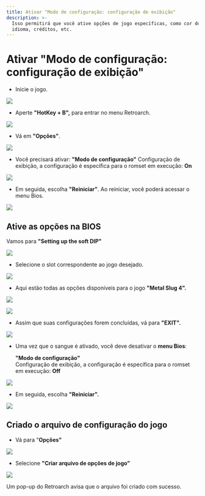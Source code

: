 ```yaml
---
title: Ativar "Modo de configuração: configuração de exibição"
description: >-
  Isso permitirá que você ative opções de jogo específicas, como cor do sangue,
  idioma, créditos, etc.
---
```


# Ativar "Modo de configuração: configuração de exibição"

* Inicie o jogo.

![](https://gblobscdn.gitbook.com/assets%2F-LdKTX4ollh_G72-pO8z%2F-M5vi4Cj_QxgSNQdpmow%2F-M5vibGetqUoWEcl7aHm%2Foutput.jpeg?alt=media&token=d3e45a1b-75bd-4217-b3ad-25819d6e2a97)

* Aperte **"HotKey + B",** para entrar no menu Retroarch.

![](https://gblobscdn.gitbook.com/assets%2F-LdKTX4ollh_G72-pO8z%2F-M5vizFEvOGC9x98XZHI%2F-M5vjkcHdGiiEKVIGaIt%2Foutput2.jpeg?alt=media&token=44a0dce7-28a8-4beb-b82d-d5d98387f273)

* Vá em **"Opções"**.

![](https://gblobscdn.gitbook.com/assets%2F-LdKTX4ollh_G72-pO8z%2F-M5vizFEvOGC9x98XZHI%2F-M5vjyUu6_sPXpk_L06u%2Foutput2.jpeg?alt=media&token=3b1e729e-e44d-40d5-93b6-dd12ef09c59f)

* Você precisará ativar:  **"Modo de configuração"** Configuração de exibição, a configuração é específica para o romset em execução: **On**

![](https://gblobscdn.gitbook.com/assets%2F-LdKTX4ollh_G72-pO8z%2F-M5vizFEvOGC9x98XZHI%2F-M5vkPL7wUjB-rBLoNMm%2Foutput2.jpeg?alt=media&token=acb8c3c8-af04-4178-85ca-bccff2f1b062)

* Em seguida, escolha **"Reiniciar"**. Ao reiniciar, você poderá acessar o menu Bios.

![](https://gblobscdn.gitbook.com/assets%2F-LdKTX4ollh_G72-pO8z%2F-M5vizFEvOGC9x98XZHI%2F-M5vkawobuUqzojIoM4p%2Foutput2.jpeg?alt=media&token=2fec093d-5116-460b-8e35-79afbe06d9e0)

## Ative as opções na BIOS <a id="ative-as-opcoes-na-bios"></a>

Vamos para **"Setting up the soft DIP"**

![](https://gblobscdn.gitbook.com/assets%2F-LdKTX4ollh_G72-pO8z%2F-M5vizFEvOGC9x98XZHI%2F-M5vkkw9gVYd9vGpiXKe%2Foutput2.jpeg?alt=media&token=eb14adb0-a350-4025-80d7-4d8c12db58e9)

* Selecione o slot correspondente ao jogo desejado.

![](https://gblobscdn.gitbook.com/assets%2F-LdKTX4ollh_G72-pO8z%2F-M5vizFEvOGC9x98XZHI%2F-M5vku_QTXuf2DikgzBG%2Foutput2.jpeg?alt=media&token=d7688de6-2835-48a3-a162-ded24e6a62de)

* Aqui estão todas as opções disponíveis para o jogo **"Metal Slug 4".**

![](https://gblobscdn.gitbook.com/assets%2F-LdKTX4ollh_G72-pO8z%2F-M5vizFEvOGC9x98XZHI%2F-M5vlRlI0D8cGjjIPsf5%2Foutput2.jpeg?alt=media&token=db010801-f232-46b4-955e-18ee48016580)

![](https://gblobscdn.gitbook.com/assets%2F-LdKTX4ollh_G72-pO8z%2F-M5vizFEvOGC9x98XZHI%2F-M5vlIvNaB2GeS1TP9Rn%2Foutput2.jpeg?alt=media&token=cd3447e1-a4b8-4eea-99b7-f4b7c9ead8d4)

* Assim que suas configurações forem concluídas, vá para **"EXIT".**

![](https://gblobscdn.gitbook.com/assets%2F-LdKTX4ollh_G72-pO8z%2F-M5vizFEvOGC9x98XZHI%2F-M5vlnDI_TK5IXvK5OYl%2Foutput2.jpeg?alt=media&token=33f97265-affa-432f-965f-65a902e2e489)

* Uma vez que o sangue é ativado, você deve desativar o **menu Bios**:

  **"Modo de configuração"**  
  Configuração de exibição, a configuração é específica para o romset em execução: **Off**

![](https://gblobscdn.gitbook.com/assets%2F-LdKTX4ollh_G72-pO8z%2F-M5vizFEvOGC9x98XZHI%2F-M5vm7LNP_VMRj3THizL%2Foutput2.jpeg?alt=media&token=5a6430c1-2e52-444e-bf50-0520537aa90d)

* Em seguida, escolha **"Reiniciar".**

![](https://gblobscdn.gitbook.com/assets%2F-LdKTX4ollh_G72-pO8z%2F-M5vizFEvOGC9x98XZHI%2F-M5vmOnOSyq90SNcUc8E%2Foutput2.jpeg?alt=media&token=8fd97834-b93b-468d-a9b7-ae8f182721da)

## Criado o arquivo de configuração do jogo <a id="criado-o-arquivo-de-configuracao-do-jogo"></a>

* Vá para "**Opções"**

![](https://gblobscdn.gitbook.com/assets%2F-LdKTX4ollh_G72-pO8z%2F-M5vnYfR3XLAE4foievS%2F-M5vngxnJLSM6ZIyhTCH%2Foutput2.jpeg?alt=media&token=4c5ac458-747b-400a-bfae-dfa5a70771f7)

* Selecione **"Criar arquivo de opções de jogo"**

![](https://gblobscdn.gitbook.com/assets%2F-LdKTX4ollh_G72-pO8z%2F-M5vnYfR3XLAE4foievS%2F-M5vnqaWkIInntv3dL0P%2Foutput2.jpeg?alt=media&token=69175581-0fde-4d84-be12-715290de7854)

Um pop-up do Retroarch avisa que o arquivo foi criado com sucesso.

